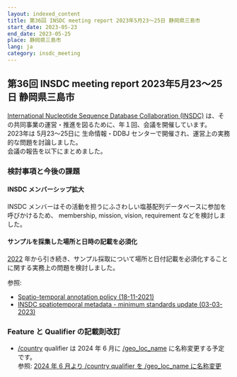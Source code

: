 ```yaml
---
layout: indexed_content
title: 第36回 INSDC meeting report 2023年5月23～25日 静岡県三島市
start_date: 2023-05-23
end_date: 2023-05-25
place: 静岡県三島市
lang: ja
category: insdc_meeting
---
```


## 第36回 INSDC meeting report 2023年5月23～25日 静岡県三島市

[International Nucleotide Sequence Database Collaboration (INSDC)](/insdc/index.html )
は、その共同事業の運営・推進を図るために、年１回、会議を開催しています。    
2023年は 5月23～25日に 生命情報・DDBJ センターで開催され、運営上の実務的な問題を討論しました。    
会議の報告を以下にまとめました。

### 検討事項と今後の課題

#### INSDC メンバーシップ拡大

INSDC メンバーはその活動を担うにふさわしい塩基配列データベースに参加を呼びかけるため、
membership, mission, vision, requirement などを検討しました。    


#### サンプルを採集した場所と日時の記載を必須化

[2022](/activities/insdc_meeting/2022.html ) 年から引き続き、サンプル採取について場所と日付記載を必須化することに関する実務上の問題を検討しました。     

参照:    
- [Spatio-temporal annotation policy (18-11-2021)](https://www.insdc.org/news/spatio-temporal-annotation-policy-18-11-2021/ )
- [INSDC spatiotemporal metadata - minimum standards update (03-03-2023)](https://www.insdc.org/news/insdc-spatiotemporal-metadata-minimum-standards-update-03-03-2023/ )


### Feature と Qualifier の記載則改訂  <a name="2023-ft"></a>

-  [/country](/ddbj/qualifiers.html#country ) qualifier は 2024 年 6 月に [/geo_loc_name](/ddbj/qualifiers.html#geo_loc_name) に名称変更する予定です。     
参照: [2024 年 6 月より /country qualifier を /geo_loc_name に名称変更](/news/ja/2024-05-09.html )


